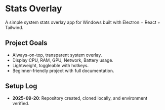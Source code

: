 # Stats Overlay

A simple system stats overlay app for Windows built with Electron + React + Tailwind.

## Project Goals
- Always-on-top, transparent system overlay.
- Display CPU, RAM, GPU, Network, Battery usage.
- Lightweight, toggleable with hotkeys.
- Beginner-friendly project with full documentation.

## Setup Log
- **2025-09-20**: Repository created, cloned locally, and environment verified.
